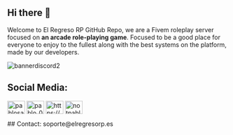 ## Hi there 👋

Welcome to El Regreso RP GitHub Repo, we are a Fivem roleplay server focused on **an arcade role-playing game**. Focused to be a good place for everyone to enjoy to the fullest along with the best systems on the platform, made by our developers.

![bannerdiscord2](https://github.com/El-Regreso-RP/.github/assets/80336428/1c759291-9014-4496-bcb8-031e68f968aa)

## Social Media:

<p align="left">
<a href="https://x.com/elregreso_rp" target="blank"><img align="center" src="https://raw.githubusercontent.com/rahuldkjain/github-profile-readme-generator/master/src/images/icons/Social/twitter.svg" alt="pablosatorre1" height="30" width="40" /></a>
<a href="https://www.instagram.com/elregreso_rp" target="blank"><img align="center" src="https://raw.githubusercontent.com/rahuldkjain/github-profile-readme-generator/master/src/images/icons/Social/instagram.svg" alt="pablo_03_cg" height="30" width="40" /></a>
<a href="https://discord.com/invite/elregresorp" target="blank"><img align="center" src="https://raw.githubusercontent.com/rahuldkjain/github-profile-readme-generator/master/src/images/icons/Social/discord.svg" alt="https://discord.gg/elregresorp" height="30" width="40" /></a>
<a href="https://www.youtube.com/@elregresorp4631" target="blank"><img align="center" src="https://raw.githubusercontent.com/rahuldkjain/github-profile-readme-generator/master/src/images/icons/Social/youtube.svg" alt="notpablo" height="30" width="40" /></a>
</p>
## Contact:
soporte@elregresorp.es
<!--

**Here are some ideas to get you started:**

🙋‍♀️ A short introduction - what is your organization all about?
🌈 Contribution guidelines - how can the community get involved?
👩‍💻 Useful resources - where can the community find your docs? Is there anything else the community should know?
🍿 Fun facts - what does your team eat for breakfast?
🧙 Remember, you can do mighty things with the power of [Markdown](https://docs.github.com/github/writing-on-github/getting-started-with-writing-and-formatting-on-github/basic-writing-and-formatting-syntax)
-->
